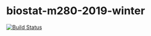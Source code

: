 # biostat-m280-2019-winter
[![Build Status](https://travis-ci.com/haowenxu930622/biostat-m280-2019-winter.svg?token=pkz8ZXChBEsT4GqszMU7&branch=master)](https://travis-ci.com/haowenxu930622/biostat-m280-2019-winter)
